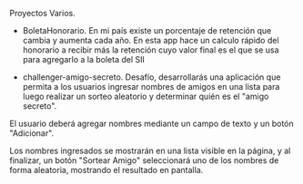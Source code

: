 Proyectos Varios.

* BoletaHonorario.
En mi país existe un porcentaje de retención que cambia y aumenta cada año.
En esta app hace un calculo rápido del honorario a recibir más la retención cuyo valor final es el que se usa para agregarlo a la boleta del SII


* challenger-amigo-secreto.
Desafío, desarrollarás una aplicación que permita a los usuarios ingresar nombres de amigos en una lista para luego realizar
un sorteo aleatorio y determinar quién es el "amigo secreto".

El usuario deberá agregar nombres mediante un campo de texto y un botón "Adicionar".

Los nombres ingresados se mostrarán en una lista visible en la página, y al finalizar, un botón "Sortear Amigo" seleccionará uno
de los nombres de forma aleatoria, mostrando el resultado en pantalla.


